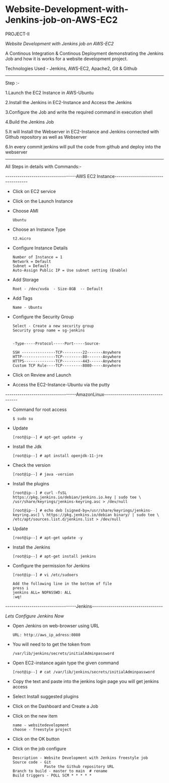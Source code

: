 # Website-Development-with-Jenkins-job-on-AWS-EC2

PROJECT-II

*Website Development with Jenkins job on AWS-EC2*

A Continous Integration & Continous Deployment demonstrating the Jenkins Job and how it is works for a website development project.

Technologies Used - Jenkins, AWS-EC2, Apache2, Git & Github


-------------------------------------------------------------------------------------------------------------------------------------------------------------


Step :-

1.Launch the EC2 Instance in AWS-Ubuntu

2.Install the Jenkins in EC2-Instance and Access the Jenkins

3.Configure the Job and write the required command in execution shell

4.Build the Jenkins Job

5.It will Install the Webserver in EC2-Instance and Jenkins connected with Github repository as well as Webserver

6.In every commit jenkins will pull the code from github and deploy into the webserver


-------------------------------------------------------------------------------------------------------------------------------------------------------------

All Steps in details with Commands:-


-----------------------------------AWS EC2 Instance-----------------------------------


- Click on EC2 service 

- Click on the Launch Instance

- Choose AMI

      Ubuntu
      
- Choose an Instance Type
      
      t2.micro
      
- Configure Instance Details

      Number of Instance = 1
      Network = Default
      Subnet = Default
      Auto-Assign Public IP = Use subnet setting (Enable)
      
- Add Storage

      Root - /dev/xvda  - Size-8GB  -- Default
      
- Add Tags 

      Name - Ubuntu
      
- Configure the Security Group

      Select - Create a new security group 
      Security group name = sg-jenkins
      
      
      -Type-----Protocol-----Port-----Source-
      
      SSH ---------------TCP---------22-------Anywhere
      HTTP---------------TCP---------80-------Anywhere
      HTTPS--------------TCP---------443------Anywhere
      Custom TCP Rule----TCP---------8080-----Anywhere
      
      
- Click on Review and Launch

- Access the EC2-Instance-Ubuntu via the putty 



-----------------------------------AmazonLinux-----------------------------------

- Command for root access

      $ sudo su
      
- Update

      [root@ip--] # apt-get update -y
      
- Install the Jdk

      [root@ip--] # apt install openjdk-11-jre
      
- Check the version

      [root@ip--] # java -version
      
- Install the plugins
 
      [root@ip--] # curl -fsSL https://pkg.jenkins.io/debian/jenkins.io.key | sudo tee \ /usr/share/keyrings/jenkins-keyring.asc > /dev/null 
  
      [root@ip--] # echo deb [signed-by=/usr/share/keyrings/jenkins-keyring.asc] \ https://pkg.jenkins.io/debian binary/ | sudo tee \  /etc/apt/sources.list.d/jenkins.list > /dev/null
  
      
- Update

      [root@ip--] # apt-get update -y
      
- Install the Jenkins

      [root@ip--] # apt-get install jenkins
      
- Configure the permission for Jenkins

      
      [root@ip--] # vi /etc/sudoers
      
      Add the following line in the bottom of file
      press i
      jenkins ALL= NOPASSWD: ALL
      :wq!
      
      
      
-----------------------------------Jenkins-----------------------------------

*Lets Configure Jenkins Now*

- Open Jenkins on web-browser using URL

      URL: http://aws_ip_adress:8080
      
- You will need to to get the token from

      /var/lib/jenkins/secrets/initialAdminpassword
      
- Open EC2-instance again type the given command

      [root@ip--] # cat /var/lib/jenkins/secrets/initialAdminpassword
      
- Copy the text and paste into the jenkins login page you will get jenkins access

- Select Install suggested plugins

- Click on the Dashboard and Create a Job

- Click on the new item

      name - websitedevelopment
      choose - freestyle project
      
- Click on the OK button 

- Click on the job configure

      Description - Website Development with Jenkins freestyle job
      Source code - Git
                    Paste the Github repository URL
      Branch to build - master to main  # rename
      Build triggers - POLL SCM * * * * *
      
      

      
      
      
      

